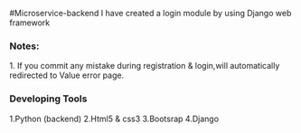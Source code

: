 #Microservice-backend
I have created a login module by using Django web framework


<h3>Notes:</h3>
1. If you commit any mistake during registration & login,will automatically redirected to Value error page.
<h3>Developing Tools</h3>

1.Python (backend)
2.Html5 & css3
3.Bootsrap
4.Django
